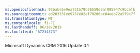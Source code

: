 ```yaml
---
ms.openlocfilehash: 92babe5e9ea731b79b76559d6af005947c9bcefb
ms.sourcegitcommit: ad203331ee9737e82ef70206ac04eeb72a5f9c7f
ms.translationtype: MT
ms.contentlocale: fi-FI
ms.lasthandoff: 06/18/2019
ms.locfileid: "67234373"
---
```

Microsoft Dynamics CRM 2016 Update 0.1